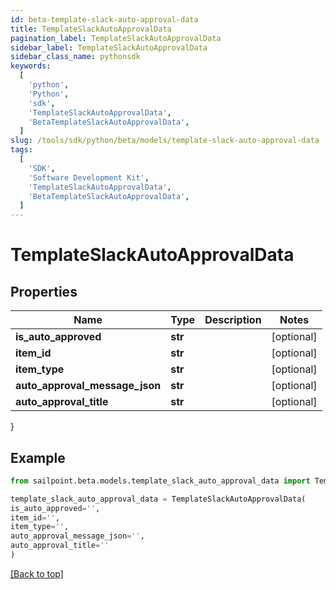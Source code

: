 ```yaml
---
id: beta-template-slack-auto-approval-data
title: TemplateSlackAutoApprovalData
pagination_label: TemplateSlackAutoApprovalData
sidebar_label: TemplateSlackAutoApprovalData
sidebar_class_name: pythonsdk
keywords:
  [
    'python',
    'Python',
    'sdk',
    'TemplateSlackAutoApprovalData',
    'BetaTemplateSlackAutoApprovalData',
  ]
slug: /tools/sdk/python/beta/models/template-slack-auto-approval-data
tags:
  [
    'SDK',
    'Software Development Kit',
    'TemplateSlackAutoApprovalData',
    'BetaTemplateSlackAutoApprovalData',
  ]
---
```


# TemplateSlackAutoApprovalData

## Properties

| Name                           | Type    | Description | Notes      |
| ------------------------------ | ------- | ----------- | ---------- |
| **is_auto_approved**           | **str** |             | [optional] |
| **item_id**                    | **str** |             | [optional] |
| **item_type**                  | **str** |             | [optional] |
| **auto_approval_message_json** | **str** |             | [optional] |
| **auto_approval_title**        | **str** |             | [optional] |

}

## Example

```python
from sailpoint.beta.models.template_slack_auto_approval_data import TemplateSlackAutoApprovalData

template_slack_auto_approval_data = TemplateSlackAutoApprovalData(
is_auto_approved='',
item_id='',
item_type='',
auto_approval_message_json='',
auto_approval_title=''
)

```

[[Back to top]](#)
